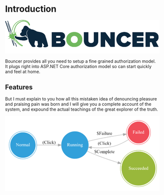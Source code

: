 # Introduction

![](images/Bouncer.png)

Bouncer provides all you need to setup a fine grained authorization model. It plugs right into ASP.NET Core authorization model so can start quickly and feel at home.

## Features

But I must explain to you how all this mistaken idea of denouncing pleasure and praising pain was born and I will give you a complete account of the system, and expound the actual teachings of the great explorer of the truth.

![](images/diagram.png)
